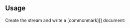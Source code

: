 ## Usage

Create the stream and write a [commonmark][] document:

<? @source {javascript=s/\.\.\/index/mktoc/gm} ../usage.js ?>

